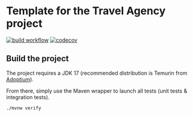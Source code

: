 # Template for the Travel Agency project

[![build workflow](https://github.com/Hachemi9/travel_agency/actions/workflows/build.yml/badge.svg)](https://github.com/Hachemi9/travel_agency/actions)
[![codecov](https://codecov.io/gh/Hachemi9/travel_agency/branch/main/graph/badge.svg)](https://codecov.io/gh/Hachemi9/travel_agency)

## Build the project

The project requires a JDK 17 (recommended distribution is Temurin from [Adoptium](https://adoptium.net/)).

From there, simply use the Maven wrapper to launch all tests (unit tests & integration tests).

`./mvnw verify`
